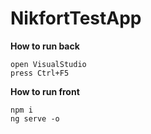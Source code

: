 # NikfortTestApp

**How to run back**
```
open VisualStudio
press Ctrl+F5
```

**How to run front**
```
npm i
ng serve -o
```
